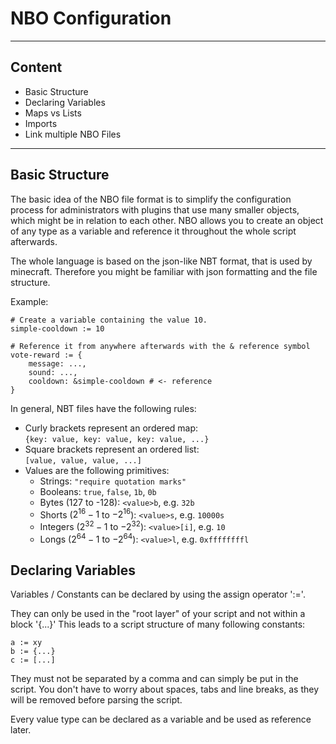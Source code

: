 # NBO Configuration

---

## Content
- Basic Structure
- Declaring Variables
- Maps vs Lists
- Imports
- Link multiple NBO Files

---

## Basic Structure

The basic idea of the NBO file format is to simplify the configuration
process for administrators with plugins that use many smaller objects, which might be
in relation to each other.
NBO allows you to create an object of any type as a variable and reference it
throughout the whole script afterwards.

The whole language is based on the json-like NBT format, that is used by minecraft.
Therefore you might be familiar with json formatting and the file structure.

Example:
```NBO
# Create a variable containing the value 10.
simple-cooldown := 10

# Reference it from anywhere afterwards with the & reference symbol
vote-reward := {
    message: ...,
    sound: ...,
    cooldown: &simple-cooldown # <- reference
}
```

In general, NBT files have the following rules:
- Curly brackets represent an ordered map:<br>`{key: value, key: value, key: value, ...}`
- Square brackets represent an ordered list:<br>`[value, value, value, ...]`
- Values are the following primitives:
  - Strings: `"require quotation marks"`
  - Booleans: `true`, `false`, `1b`, `0b`
  - Bytes (127 to -128): `<value>b`, e.g. `32b`
  - Shorts ($2^16-1$ to $-2^16$): `<value>s`, e.g. `10000s`
  - Integers ($2^32-1$ to $-2^32$): `<value>[i]`, e.g. `10`
  - Longs ($2^64-1$ to $-2^64$): `<value>l`, e.g. `0xffffffffl`

## Declaring Variables

Variables / Constants can be declared by using the assign operator ':='.

They can only be used in the "root layer" of your script and not within a block '{...}'
This leads to a script structure of many following constants:

```
a := xy
b := {...}
c := [...]
```

They must not be separated by a comma and can simply be put in the script.
You don't have to worry about spaces, tabs and line breaks, as they will be removed
before parsing the script.

Every value type can be declared as a variable and be used as reference later.